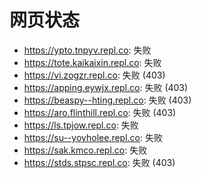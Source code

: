 # 网页状态
- https://ypto.tnpyv.repl.co: 失败
- https://tote.kaikaixin.repl.co: 失败
- https://vi.zogzr.repl.co: 失败 (403)
- https://apping.eywjx.repl.co: 失败 (403)
- https://beaspy--hting.repl.co: 失败 (403)
- https://aro.flinthill.repl.co: 失败 (403)
- https://ls.tpjow.repl.co: 失败
- https://su--yoyholee.repl.co: 失败
- https://sak.kmco.repl.co: 失败
- https://stds.stpsc.repl.co: 失败 (403)
